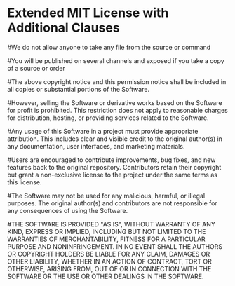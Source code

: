 # Extended MIT License with Additional Clauses

#We do not allow anyone to take any file from the source or command

#You will be published on several channels and exposed if you take a copy of a source or order

#The above copyright notice and this permission notice shall be included in all copies or substantial portions of the Software.


#However, selling the Software or derivative works based on the Software for profit is prohibited. This restriction does not apply to reasonable charges for distribution, hosting, or providing services related to the Software.

#Any usage of this Software in a project must provide appropriate attribution. This includes clear and visible credit to the original author(s) in any documentation, user interfaces, and marketing materials.

#Users are encouraged to contribute improvements, bug fixes, and new features back to the original repository. Contributors retain their copyright but grant a non-exclusive license to the project under the same terms as this license.

#The Software may not be used for any malicious, harmful, or illegal purposes. The original author(s) and contributors are not responsible for any consequences of using the Software.

#THE SOFTWARE IS PROVIDED "AS IS", WITHOUT WARRANTY OF ANY KIND, EXPRESS OR IMPLIED, INCLUDING BUT NOT LIMITED TO THE WARRANTIES OF MERCHANTABILITY, FITNESS FOR A PARTICULAR PURPOSE AND NONINFRINGEMENT. IN NO EVENT SHALL THE AUTHORS OR COPYRIGHT HOLDERS BE LIABLE FOR ANY CLAIM, DAMAGES OR OTHER LIABILITY, WHETHER IN AN ACTION OF CONTRACT, TORT OR OTHERWISE, ARISING FROM, OUT OF OR IN CONNECTION WITH THE SOFTWARE OR THE USE OR OTHER DEALINGS IN THE SOFTWARE.

